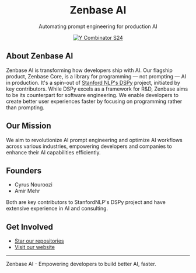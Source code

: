 <div align="center">
  <h1>Zenbase AI</h1>
  <p>Automating prompt engineering for production AI</p>
  <div>
    <a href="#"><img src="https://img.shields.io/badge/Y%20Combinator-S24-orange?style=flat-square" alt="Y Combinator S24"></a>
  </div>
</div>

## About Zenbase AI

Zenbase AI is transforming how developers ship with AI. Our flagship product, Zenbase Core, is a library for programming — not prompting — AI in production. It's a spin-out of [Stanford NLP's DSPy](https://github.com/stanfordnlp/dspy) project, initiated by key contributors. While DSPy excels as a framework for R&D, Zenbase aims to be its counterpart for software engineering. We enable developers to create better user experiences faster by focusing on programming rather than prompting.

## Our Mission

We aim to revolutionize AI prompt engineering and optimize AI workflows across various industries, empowering developers and companies to enhance their AI capabilities efficiently.

## Founders

- Cyrus Nouroozi
- Amir Mehr

Both are key contributors to StanfordNLP's DSPy project and have extensive experience in AI and consulting.

## Get Involved

- [Star our repositories](https://github.com/zenbase-ai)
- [Visit our website](https://zenbase.ai)

---

Zenbase AI - Empowering developers to build better AI, faster.